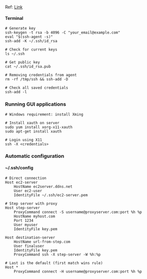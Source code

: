 Ref: [Link](https://help.github.com/articles/generating-a-new-ssh-key-and-adding-it-to-the-ssh-agent/)

#### Terminal
```shell
# Generate key
ssh-keygen -t rsa -b 4096 -C "your_email@example.com"
eval "$(ssh-agent -s)"
ssh-add -K ~/.ssh/id_rsa

# Check for current keys
ls ~/.ssh

# Get public key
cat ~/.ssh/id_rsa.pub

# Removing credentials from agent
rm -rf /tmp/ssh && ssh-add -D

# Check all saved credentials
ssh-add -l
```

### Running GUI applications
```shell
# Windows requirement: install Xming

# Install xauth on server
sudo yum install xorg-x11-xauth
sudo apt-get install xauth

# Login using X11
ssh -X <credentials>
```

### Automatic configuration
#### ~/.ssh/config
```
# Direct connection
Host ec2-server
    HostName ec2server.ddns.net
    User ec2-user
    IdentityFile ~/.ssh/ec2-server.pem

# Step server with proxy
Host step-server
    ProxyCommand connect -S username@proxyserver.com:port %h %p
    HostName myhost.com
    Port 1234
    User myuser
    IdentityFile key.pem

Host destination-server
    HostName url-from-step.com
    User finaluser
    IdentityFile key.pem
    ProxyCommand ssh -X step-server -W %h:%p

# Last is the default (first match wins rule)
Host *
    ProxyCommand connect -H username@proxyserver.com:port %h %p
```
